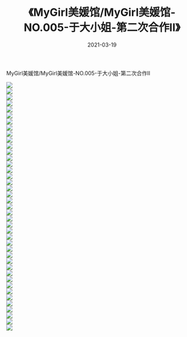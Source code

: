 ﻿---
layout: post
title:  《MyGirl美媛馆/MyGirl美媛馆-NO.005-于大小姐-第二次合作II》
date:   2021-03-19
img: http://pic.660000.xyz/1:/网络美图/2021/MyGirl美媛馆/MyGirl美媛馆-NO.005-于大小姐-第二次合作II/000.jpg
categories: [美女, 清纯, 唯美]
---

MyGirl美媛馆/MyGirl美媛馆-NO.005-于大小姐-第二次合作II

 ![](http://pic.660000.xyz/1:/网络美图/2021/MyGirl美媛馆/MyGirl美媛馆-NO.005-于大小姐-第二次合作II/001.jpg) <br>![](http://pic.660000.xyz/1:/网络美图/2021/MyGirl美媛馆/MyGirl美媛馆-NO.005-于大小姐-第二次合作II/002.jpg) <br>![](http://pic.660000.xyz/1:/网络美图/2021/MyGirl美媛馆/MyGirl美媛馆-NO.005-于大小姐-第二次合作II/003.jpg) <br>![](http://pic.660000.xyz/1:/网络美图/2021/MyGirl美媛馆/MyGirl美媛馆-NO.005-于大小姐-第二次合作II/004.jpg) <br>![](http://pic.660000.xyz/1:/网络美图/2021/MyGirl美媛馆/MyGirl美媛馆-NO.005-于大小姐-第二次合作II/005.jpg) <br>![](http://pic.660000.xyz/1:/网络美图/2021/MyGirl美媛馆/MyGirl美媛馆-NO.005-于大小姐-第二次合作II/006.jpg) <br>![](http://pic.660000.xyz/1:/网络美图/2021/MyGirl美媛馆/MyGirl美媛馆-NO.005-于大小姐-第二次合作II/007.jpg) <br>![](http://pic.660000.xyz/1:/网络美图/2021/MyGirl美媛馆/MyGirl美媛馆-NO.005-于大小姐-第二次合作II/008.jpg) <br>![](http://pic.660000.xyz/1:/网络美图/2021/MyGirl美媛馆/MyGirl美媛馆-NO.005-于大小姐-第二次合作II/009.jpg) <br>![](http://pic.660000.xyz/1:/网络美图/2021/MyGirl美媛馆/MyGirl美媛馆-NO.005-于大小姐-第二次合作II/010.jpg) <br>![](http://pic.660000.xyz/1:/网络美图/2021/MyGirl美媛馆/MyGirl美媛馆-NO.005-于大小姐-第二次合作II/011.jpg) <br>![](http://pic.660000.xyz/1:/网络美图/2021/MyGirl美媛馆/MyGirl美媛馆-NO.005-于大小姐-第二次合作II/012.jpg) <br>![](http://pic.660000.xyz/1:/网络美图/2021/MyGirl美媛馆/MyGirl美媛馆-NO.005-于大小姐-第二次合作II/013.jpg) <br>![](http://pic.660000.xyz/1:/网络美图/2021/MyGirl美媛馆/MyGirl美媛馆-NO.005-于大小姐-第二次合作II/014.jpg) <br>![](http://pic.660000.xyz/1:/网络美图/2021/MyGirl美媛馆/MyGirl美媛馆-NO.005-于大小姐-第二次合作II/015.jpg) <br>![](http://pic.660000.xyz/1:/网络美图/2021/MyGirl美媛馆/MyGirl美媛馆-NO.005-于大小姐-第二次合作II/016.jpg) <br>![](http://pic.660000.xyz/1:/网络美图/2021/MyGirl美媛馆/MyGirl美媛馆-NO.005-于大小姐-第二次合作II/017.jpg) <br>![](http://pic.660000.xyz/1:/网络美图/2021/MyGirl美媛馆/MyGirl美媛馆-NO.005-于大小姐-第二次合作II/018.jpg) <br>![](http://pic.660000.xyz/1:/网络美图/2021/MyGirl美媛馆/MyGirl美媛馆-NO.005-于大小姐-第二次合作II/019.jpg) <br>![](http://pic.660000.xyz/1:/网络美图/2021/MyGirl美媛馆/MyGirl美媛馆-NO.005-于大小姐-第二次合作II/020.jpg) <br>![](http://pic.660000.xyz/1:/网络美图/2021/MyGirl美媛馆/MyGirl美媛馆-NO.005-于大小姐-第二次合作II/021.jpg) <br>![](http://pic.660000.xyz/1:/网络美图/2021/MyGirl美媛馆/MyGirl美媛馆-NO.005-于大小姐-第二次合作II/022.jpg) <br>![](http://pic.660000.xyz/1:/网络美图/2021/MyGirl美媛馆/MyGirl美媛馆-NO.005-于大小姐-第二次合作II/023.jpg) <br>![](http://pic.660000.xyz/1:/网络美图/2021/MyGirl美媛馆/MyGirl美媛馆-NO.005-于大小姐-第二次合作II/024.jpg) <br>![](http://pic.660000.xyz/1:/网络美图/2021/MyGirl美媛馆/MyGirl美媛馆-NO.005-于大小姐-第二次合作II/025.jpg) <br>![](http://pic.660000.xyz/1:/网络美图/2021/MyGirl美媛馆/MyGirl美媛馆-NO.005-于大小姐-第二次合作II/026.jpg) <br>![](http://pic.660000.xyz/1:/网络美图/2021/MyGirl美媛馆/MyGirl美媛馆-NO.005-于大小姐-第二次合作II/027.jpg) <br>![](http://pic.660000.xyz/1:/网络美图/2021/MyGirl美媛馆/MyGirl美媛馆-NO.005-于大小姐-第二次合作II/028.jpg) <br>![](http://pic.660000.xyz/1:/网络美图/2021/MyGirl美媛馆/MyGirl美媛馆-NO.005-于大小姐-第二次合作II/029.jpg) <br>![](http://pic.660000.xyz/1:/网络美图/2021/MyGirl美媛馆/MyGirl美媛馆-NO.005-于大小姐-第二次合作II/030.jpg) <br>![](http://pic.660000.xyz/1:/网络美图/2021/MyGirl美媛馆/MyGirl美媛馆-NO.005-于大小姐-第二次合作II/031.jpg) <br>![](http://pic.660000.xyz/1:/网络美图/2021/MyGirl美媛馆/MyGirl美媛馆-NO.005-于大小姐-第二次合作II/032.jpg) <br>![](http://pic.660000.xyz/1:/网络美图/2021/MyGirl美媛馆/MyGirl美媛馆-NO.005-于大小姐-第二次合作II/033.jpg) <br>![](http://pic.660000.xyz/1:/网络美图/2021/MyGirl美媛馆/MyGirl美媛馆-NO.005-于大小姐-第二次合作II/034.jpg) <br>![](http://pic.660000.xyz/1:/网络美图/2021/MyGirl美媛馆/MyGirl美媛馆-NO.005-于大小姐-第二次合作II/035.jpg) <br>![](http://pic.660000.xyz/1:/网络美图/2021/MyGirl美媛馆/MyGirl美媛馆-NO.005-于大小姐-第二次合作II/036.jpg) <br>![](http://pic.660000.xyz/1:/网络美图/2021/MyGirl美媛馆/MyGirl美媛馆-NO.005-于大小姐-第二次合作II/037.jpg) <br>![](http://pic.660000.xyz/1:/网络美图/2021/MyGirl美媛馆/MyGirl美媛馆-NO.005-于大小姐-第二次合作II/038.jpg) <br>![](http://pic.660000.xyz/1:/网络美图/2021/MyGirl美媛馆/MyGirl美媛馆-NO.005-于大小姐-第二次合作II/039.jpg) <br>![](http://pic.660000.xyz/1:/网络美图/2021/MyGirl美媛馆/MyGirl美媛馆-NO.005-于大小姐-第二次合作II/040.jpg) <br>![](http://pic.660000.xyz/1:/网络美图/2021/MyGirl美媛馆/MyGirl美媛馆-NO.005-于大小姐-第二次合作II/041.jpg) <br>